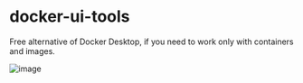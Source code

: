 # docker-ui-tools

Free alternative of Docker Desktop, if you need to work only with containers and images.

![image](https://github.com/DmitriyW/docker-ui-tools/assets/28198044/1568b7a2-42d3-45c8-bb12-50b491cc50d2)
